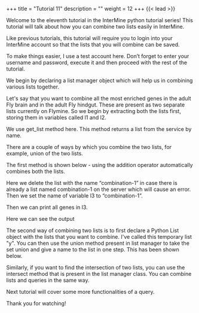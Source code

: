 +++
title = "Tutorial 11"
description = ""
weight = 12
+++
{{< lead >}}
<br/>


Welcome to the eleventh tutorial in the InterMine python tutorial series! This tutorial will talk about how you can combine two lists easily in InterMine.

Like previous tutorials, this tutorial will require you to login into your InterMine account so that the lists that you will combine can be saved. 

To make things easier, I use a test account here. Don’t forget to enter your username and password, execute it and then proceed with the rest of the tutorial. 

We begin by declaring a list manager object which will help us in combining various lists together.

Let's say that you want to combine all the most enriched genes in the adult Fly brain and in the adult Fly hindgut. These are present as two separate lists currently on Flymine. So we begin by extracting both the lists first, storing them in variables called l1 and l2.

We use get_list method here. This method returns a list from the service by name.

There are a couple of ways by which you combine the two lists, for example, union of the two lists. 

The first method is shown below - using the addition operator automatically combines both the lists. 

Here we delete the list with the name “combination-1” in case there is already a list named combination-1 on the server which will cause an error. Then we set the name of variable l3 to “combination-1”.

Then we can print all genes in l3.

Here we can see the output

The second way of combining two lists is to first declare a Python List object with the lists that you want to combine. I've called this temporary list "y". You can then use the union method present in list manager to take the set union and give a name to the list in one step. This has been shown below. 

Similarly, if you want to find the intersection of two lists, you can use the intersect method that is present in the list manager class. You can combine lists and queries in the same way. 

Next tutorial will cover some more functionalities of a query. 

Thank you for watching!

